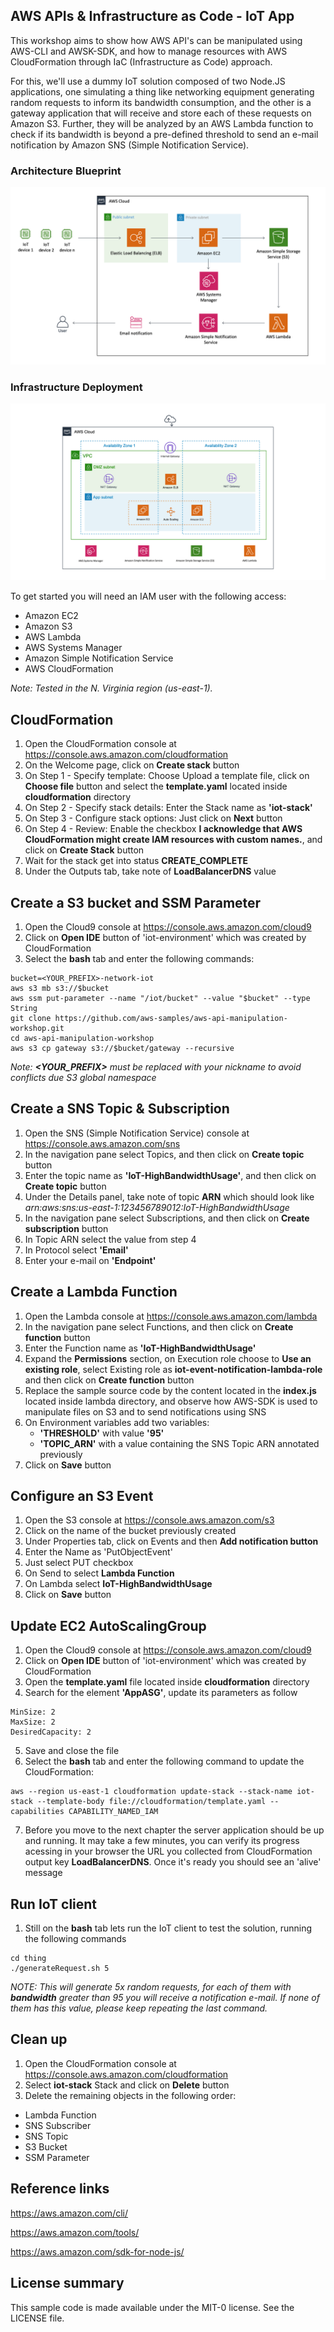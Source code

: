 ## AWS APIs & Infrastructure as Code - IoT App
This workshop aims to show how AWS API's can be manipulated using AWS-CLI and AWSK-SDK, and how to manage resources with AWS CloudFormation through IaC (Infrastructure as Code) approach.

For this, we'll use a dummy IoT solution composed of two Node.JS applications, one simulating a thing like networking equipment generating random requests to inform its bandwidth consumption, and the other is a gateway application that will receive and store each of these requests on Amazon S3. Further, they will be analyzed by an AWS Lambda function to check if its bandwidth is beyond a pre-defined threshold to send an e-mail notification by Amazon SNS (Simple Notification Service).

### Architecture Blueprint
![demo](content/architecture.png)
### Infrastructure Deployment
![demo](content/infrastructure.png)

To get started you will need an IAM user with the following access:
- Amazon EC2
- Amazon S3
- AWS Lambda
- AWS Systems Manager
- Amazon Simple Notification Service
- AWS CloudFormation

_Note: Tested in the N. Virginia region (us-east-1)._


## CloudFormation
1. Open the CloudFormation console at https://console.aws.amazon.com/cloudformation
2. On the Welcome page, click on **Create stack** button
3. On Step 1 - Specify template: Choose Upload a template file, click on **Choose file** button and select the **template.yaml** located inside **cloudformation** directory
4. On Step 2 - Specify stack details: Enter the Stack name as **'iot-stack'**
5. On Step 3 - Configure stack options: Just click on **Next** button
6. On Step 4 - Review: Enable the checkbox **I acknowledge that AWS CloudFormation might create IAM resources with custom names.**, and click on **Create Stack** button
7. Wait for the stack get into status **CREATE_COMPLETE**
8. Under the Outputs tab, take note of **LoadBalancerDNS** value
  
  
## Create a S3 bucket and SSM Parameter
1. Open the Cloud9 console at https://console.aws.amazon.com/cloud9
2. Click on **Open IDE** button of 'iot-environment' which was created by CloudFormation
3. Select the **bash** tab and enter the following commands:

```
bucket=<YOUR_PREFIX>-network-iot
aws s3 mb s3://$bucket
aws ssm put-parameter --name "/iot/bucket" --value "$bucket" --type String
git clone https://github.com/aws-samples/aws-api-manipulation-workshop.git
cd aws-api-manipulation-workshop
aws s3 cp gateway s3://$bucket/gateway --recursive
```

_Note: **<YOUR_PREFIX>** must be replaced with your nickname to avoid conflicts due S3 global namespace_


## Create a SNS Topic & Subscription ##
1. Open the SNS (Simple Notification Service) console at https://console.aws.amazon.com/sns
2. In the navigation pane select Topics, and then click on **Create topic** button
3. Enter the topic name as **'IoT-HighBandwidthUsage'**, and then click on **Create topic** button
6. Under the Details panel, take note of topic **ARN** which should look like _arn:aws:sns:us-east-1:123456789012:IoT-HighBandwidthUsage_
7. In the navigation pane select Subscriptions, and then click on **Create subscription** button
8. In Topic ARN select the value from step 4
9. In Protocol select **'Email'**
10. Enter your e-mail on **'Endpoint'** 


## Create a Lambda Function ##
1. Open the Lambda console at https://console.aws.amazon.com/lambda
2. In the navigation pane select Functions, and then click on **Create function** button
3. Enter the Function name as **'IoT-HighBandwidthUsage'**
4. Expand the **Permissions** section, on Execution role choose to **Use an existing role**, select Existing role as **iot-event-notification-lambda-role** and then click on **Create function** button
5. Replace the sample source code by the content located in the **index.js** located inside lambda directory, and observe how AWS-SDK is used to manipulate files on S3 and to send notifications using SNS
6. On Environment variables add two variables:
   - **'THRESHOLD'** with value **'95'**
   - **'TOPIC_ARN'** with a value containing the SNS Topic ARN annotated previously
7. Click on **Save** button


## Configure an S3 Event ##
1. Open the S3 console at https://console.aws.amazon.com/s3
2. Click on the name of the bucket previously created
3. Under Properties tab, click on Events and then **Add notification button**
4. Enter the Name as 'PutObjectEvent'
5. Just select PUT checkbox
6. On Send to select **Lambda Function**
7. On Lambda select **IoT-HighBandwidthUsage**
8. Click on **Save** button


## Update EC2 AutoScalingGroup ##
1. Open the Cloud9 console at https://console.aws.amazon.com/cloud9
2. Click on **Open IDE** button of 'iot-environment' which was created by CloudFormation
3. Open the **template.yaml** file located inside **cloudformation** directory
4. Search for the element **'AppASG'**, update its parameters as follow
```
MinSize: 2
MaxSize: 2
DesiredCapacity: 2
```
5. Save and close the file
6. Select the **bash** tab and enter the following command to update the CloudFormation:
```
aws --region us-east-1 cloudformation update-stack --stack-name iot-stack --template-body file://cloudformation/template.yaml --capabilities CAPABILITY_NAMED_IAM 
```
7. Before you move to the next chapter the server application should be up and running. It may take a few minutes, you can verify its progress acessing in your browser the URL you collected from CloudFormation output key **LoadBalancerDNS**. Once it's ready you should see an 'alive' message

## Run IoT client ##
1. Still on the **bash** tab lets run the IoT client to test the solution, running the following commands
```
cd thing
./generateRequest.sh 5
```
_NOTE: This will generate 5x random requests, for each of them with **bandwidth** greater than 95 you will receive a notification e-mail. If none of them has this value, please keep repeating the last command._


## Clean up
1. Open the CloudFormation console at https://console.aws.amazon.com/cloudformation
2. Select **iot-stack** Stack and click on **Delete** button
3. Delete the remaining objects in the following order: 
  - Lambda Function
  - SNS Subscriber
  - SNS Topic
  - S3 Bucket
  - SSM Parameter


## Reference links
https://aws.amazon.com/cli/

https://aws.amazon.com/tools/

https://aws.amazon.com/sdk-for-node-js/


## License summary
This sample code is made available under the MIT-0 license. See the LICENSE file.
